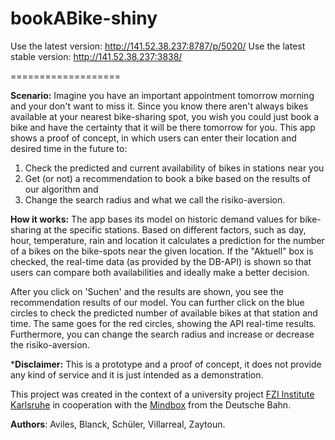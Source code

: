 bookABike-shiny
===================

Use the latest version: http://141.52.38.237:8787/p/5020/
Use the latest stable version: http://141.52.38.237:3838/

===================

**Scenario:** Imagine you have an important appointment tomorrow morning and your don't want to miss it. Since you know there aren't always bikes available at your nearest bike-sharing spot, you wish you could just book a bike and have the certainty that it will be there tomorrow for you. This app shows a proof of concept, in which users can enter their location and desired time in the future to:

1. Check the predicted and current availability of bikes in stations near you 
2. Get (or not) a recommendation to book a bike based on the results of our algorithm and 
3. Change the search radius and what we call the risiko-aversion. 

**How it works:** The app bases its model on historic demand values for bike-sharing at the specific stations. Based on different factors, such as day, hour, temperature, rain and location it 
calculates a prediction for the number of a bikes on the bike-spots near the given location. If the "Aktuell" box is checked, the real-time data (as provided by the DB-API) is shown so that users can compare both availabilities and ideally make a better decision.

After you click on 'Suchen' and the results are shown, you see the recommendation results of our model. You can further click on the blue circles to check the predicted number of available bikes at that station and time. The same goes for the red circles, showing the API real-time results. Furthermore, you can change the search radius and increase or decrease the risiko-aversion.

***Disclaimer:** This is a prototype and a proof of concept, it does not provide any kind of service and it is just intended as a demonstration.

This project was created in the context of a university project [FZI Institute Karlsruhe](http://www.fzi.de/startseite/) in cooperation with the [Mindbox](https://www.mindboxberlin.com/index.php/3rdhackathon.html) from the Deutsche Bahn.

**Authors**: Aviles, Blanck, Schüler, Villarreal, Zaytoun.
